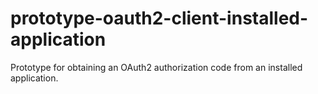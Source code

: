 # prototype-oauth2-client-installed-application
Prototype for obtaining an OAuth2 authorization code from an installed application.
